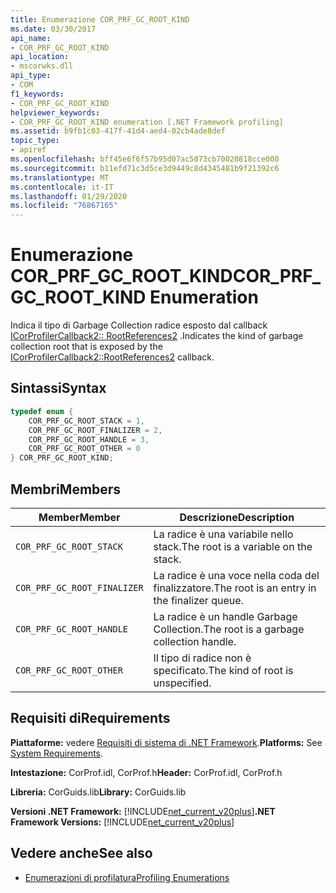 ```yaml
---
title: Enumerazione COR_PRF_GC_ROOT_KIND
ms.date: 03/30/2017
api_name:
- COR_PRF_GC_ROOT_KIND
api_location:
- mscorwks.dll
api_type:
- COM
f1_keywords:
- COR_PRF_GC_ROOT_KIND
helpviewer_keywords:
- COR_PRF_GC_ROOT_KIND enumeration [.NET Framework profiling]
ms.assetid: b9fb1c03-417f-41d4-aed4-02cb4ade8def
topic_type:
- apiref
ms.openlocfilehash: bff45e6f6f57b95d07ac5073cb70020818cce000
ms.sourcegitcommit: b11efd71c3d5ce3d9449c8d4345481b9f21392c6
ms.translationtype: MT
ms.contentlocale: it-IT
ms.lasthandoff: 01/29/2020
ms.locfileid: "76867165"
---
```

# <a name="cor_prf_gc_root_kind-enumeration"></a><span data-ttu-id="65e42-102">Enumerazione COR_PRF_GC_ROOT_KIND</span><span class="sxs-lookup"><span data-stu-id="65e42-102">COR_PRF_GC_ROOT_KIND Enumeration</span></span>
<span data-ttu-id="65e42-103">Indica il tipo di Garbage Collection radice esposto dal callback [ICorProfilerCallback2:: RootReferences2](icorprofilercallback2-rootreferences2-method.md) .</span><span class="sxs-lookup"><span data-stu-id="65e42-103">Indicates the kind of garbage collection root that is exposed by the [ICorProfilerCallback2::RootReferences2](icorprofilercallback2-rootreferences2-method.md) callback.</span></span>  
  
## <a name="syntax"></a><span data-ttu-id="65e42-104">Sintassi</span><span class="sxs-lookup"><span data-stu-id="65e42-104">Syntax</span></span>  
  
```cpp  
typedef enum {  
    COR_PRF_GC_ROOT_STACK = 1,  
    COR_PRF_GC_ROOT_FINALIZER = 2,  
    COR_PRF_GC_ROOT_HANDLE = 3,  
    COR_PRF_GC_ROOT_OTHER = 0  
} COR_PRF_GC_ROOT_KIND;  
```  
  
## <a name="members"></a><span data-ttu-id="65e42-105">Membri</span><span class="sxs-lookup"><span data-stu-id="65e42-105">Members</span></span>  
  
|<span data-ttu-id="65e42-106">Member</span><span class="sxs-lookup"><span data-stu-id="65e42-106">Member</span></span>|<span data-ttu-id="65e42-107">Descrizione</span><span class="sxs-lookup"><span data-stu-id="65e42-107">Description</span></span>|  
|------------|-----------------|  
|`COR_PRF_GC_ROOT_STACK`|<span data-ttu-id="65e42-108">La radice è una variabile nello stack.</span><span class="sxs-lookup"><span data-stu-id="65e42-108">The root is a variable on the stack.</span></span>|  
|`COR_PRF_GC_ROOT_FINALIZER`|<span data-ttu-id="65e42-109">La radice è una voce nella coda del finalizzatore.</span><span class="sxs-lookup"><span data-stu-id="65e42-109">The root is an entry in the finalizer queue.</span></span>|  
|`COR_PRF_GC_ROOT_HANDLE`|<span data-ttu-id="65e42-110">La radice è un handle Garbage Collection.</span><span class="sxs-lookup"><span data-stu-id="65e42-110">The root is a garbage collection handle.</span></span>|  
|`COR_PRF_GC_ROOT_OTHER`|<span data-ttu-id="65e42-111">Il tipo di radice non è specificato.</span><span class="sxs-lookup"><span data-stu-id="65e42-111">The kind of root is unspecified.</span></span>|  
  
## <a name="requirements"></a><span data-ttu-id="65e42-112">Requisiti di</span><span class="sxs-lookup"><span data-stu-id="65e42-112">Requirements</span></span>  
 <span data-ttu-id="65e42-113">**Piattaforme:** vedere [Requisiti di sistema di .NET Framework](../../../../docs/framework/get-started/system-requirements.md).</span><span class="sxs-lookup"><span data-stu-id="65e42-113">**Platforms:** See [System Requirements](../../../../docs/framework/get-started/system-requirements.md).</span></span>  
  
 <span data-ttu-id="65e42-114">**Intestazione:** CorProf.idl, CorProf.h</span><span class="sxs-lookup"><span data-stu-id="65e42-114">**Header:** CorProf.idl, CorProf.h</span></span>  
  
 <span data-ttu-id="65e42-115">**Libreria:** CorGuids.lib</span><span class="sxs-lookup"><span data-stu-id="65e42-115">**Library:** CorGuids.lib</span></span>  
  
 <span data-ttu-id="65e42-116">**Versioni .NET Framework:** [!INCLUDE[net_current_v20plus](../../../../includes/net-current-v20plus-md.md)]</span><span class="sxs-lookup"><span data-stu-id="65e42-116">**.NET Framework Versions:** [!INCLUDE[net_current_v20plus](../../../../includes/net-current-v20plus-md.md)]</span></span>  
  
## <a name="see-also"></a><span data-ttu-id="65e42-117">Vedere anche</span><span class="sxs-lookup"><span data-stu-id="65e42-117">See also</span></span>

- [<span data-ttu-id="65e42-118">Enumerazioni di profilatura</span><span class="sxs-lookup"><span data-stu-id="65e42-118">Profiling Enumerations</span></span>](profiling-enumerations.md)
